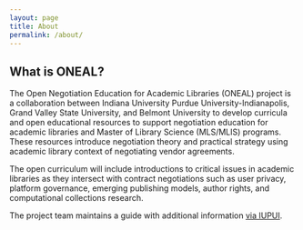 ```yaml
---
layout: page
title: About
permalink: /about/
---
```


## What is ONEAL?

The Open Negotiation Education for Academic Libraries (ONEAL) project is a collaboration between Indiana University Purdue University-Indianapolis, Grand Valley State University, and Belmont University to develop curricula and open educational resources to support negotiation education for academic libraries and Master of Library Science (MLS/MLIS) programs. These resources introduce negotiation theory and practical strategy using academic library context of negotiating vendor agreements. 

The open curriculum will include introductions to critical issues in academic libraries as they intersect with contract negotiations such as user privacy, platform governance, emerging publishing models, author rights, and computational collections research.  

The project team maintains a guide with additional information [via IUPUI](https://iupui.libguides.com/ONEAL).